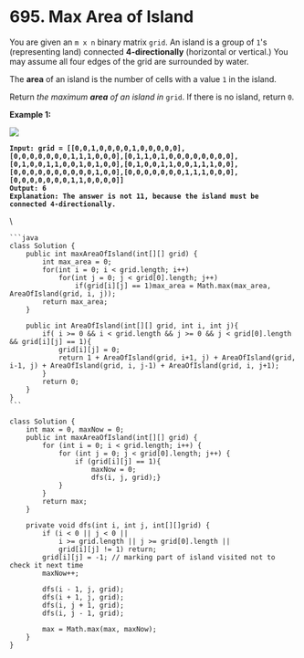 # 695. Max Area of Island

You are given an `m x n` binary matrix `grid`. An island is a group of `1`'s (representing land) connected **4-directionally** (horizontal or vertical.) You may assume all four edges of the grid are surrounded by water.

The **area** of an island is the number of cells with a value `1` in the island.

Return _the maximum **area** of an island in_ `grid`. If there is no island, return `0`.

&#x20;

**Example 1:**

![](https://assets.leetcode.com/uploads/2021/05/01/maxarea1-grid.jpg)

<pre><code><strong>Input: grid = [[0,0,1,0,0,0,0,1,0,0,0,0,0],[0,0,0,0,0,0,0,1,1,1,0,0,0],[0,1,1,0,1,0,0,0,0,0,0,0,0],[0,1,0,0,1,1,0,0,1,0,1,0,0],[0,1,0,0,1,1,0,0,1,1,1,0,0],[0,0,0,0,0,0,0,0,0,0,1,0,0],[0,0,0,0,0,0,0,1,1,1,0,0,0],[0,0,0,0,0,0,0,1,1,0,0,0,0]]
</strong><strong>Output: 6
</strong><strong>Explanation: The answer is not 11, because the island must be connected 4-directionally.
</strong></code></pre>

\


````
```java
class Solution {
    public int maxAreaOfIsland(int[][] grid) {
        int max_area = 0;
        for(int i = 0; i < grid.length; i++)
            for(int j = 0; j < grid[0].length; j++)
                if(grid[i][j] == 1)max_area = Math.max(max_area, AreaOfIsland(grid, i, j));
        return max_area;
    }
    
    public int AreaOfIsland(int[][] grid, int i, int j){
        if( i >= 0 && i < grid.length && j >= 0 && j < grid[0].length && grid[i][j] == 1){
            grid[i][j] = 0;
            return 1 + AreaOfIsland(grid, i+1, j) + AreaOfIsland(grid, i-1, j) + AreaOfIsland(grid, i, j-1) + AreaOfIsland(grid, i, j+1);
        }
        return 0;
    }
}
```

class Solution {
    int max = 0, maxNow = 0;
    public int maxAreaOfIsland(int[][] grid) {
        for (int i = 0; i < grid.length; i++) {
            for (int j = 0; j < grid[0].length; j++) {
                if (grid[i][j] == 1){
                    maxNow = 0;
                    dfs(i, j, grid);}
            }
        }
        return max;
    }
    
    private void dfs(int i, int j, int[][]grid) {
        if (i < 0 || j < 0 || 
            i >= grid.length || j >= grid[0].length ||
            grid[i][j] != 1) return;
        grid[i][j] = -1; // marking part of island visited not to check it next time
        maxNow++;
        
        dfs(i - 1, j, grid);
        dfs(i + 1, j, grid);
        dfs(i, j + 1, grid);
        dfs(i, j - 1, grid);

        max = Math.max(max, maxNow);
    }
}
````
